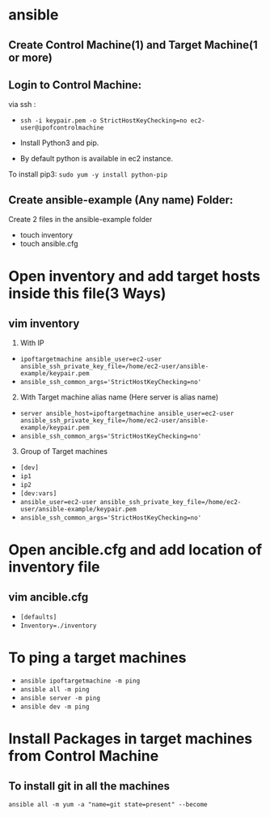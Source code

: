 # ansible
## Create Control Machine(1) and Target Machine(1 or more)

## Login to Control Machine:
via ssh :
* `ssh -i keypair.pem -o StrictHostKeyChecking=no ec2-user@ipofcontrolmachine`

* Install Python3 and pip.
* By default python is available in ec2 instance.

To install pip3:
`sudo yum -y install python-pip`

## Create ansible-example (Any name) Folder:
Create 2 files in the ansible-example folder
* touch inventory
* touch ansible.cfg


# Open inventory and add target hosts inside this file(3 Ways)
## vim inventory
 1) With IP
  * `ipoftargetmachine ansible_user=ec2-user ansible_ssh_private_key_file=/home/ec2-user/ansible-example/keypair.pem`
  * `ansible_ssh_common_args='StrictHostKeyChecking=no'`
    
2) With Target machine alias name (Here server is alias name)
* `server ansible_host=ipoftargetmachine ansible_user=ec2-user ansible_ssh_private_key_file=/home/ec2-user/ansible-example/keypair.pem`
* `ansible_ssh_common_args='StrictHostKeyChecking=no'`

3) Group of Target machines
* `[dev]`
* `ip1`
* `ip2`
* `[dev:vars]`
* `ansible_user=ec2-user ansible_ssh_private_key_file=/home/ec2-user/ansible-example/keypair.pem`
* `ansible_ssh_common_args='StrictHostKeyChecking=no'`


# Open ancible.cfg and add location of inventory file
## vim ancible.cfg

* `[defaults]`
* `Inventory=./inventory`

# To ping a target machines

* `ansible ipoftargetmachine -m ping`
* `ansible all -m ping`
* `ansible server -m ping`
* `ansible dev -m ping`


# Install Packages in target machines from Control Machine 
## To install git in all the machines

`ansible all -m yum -a "name=git state=present" --become`







